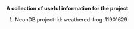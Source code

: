 **A collection of useful information for the project**

1. NeonDB project-id: weathered-frog-11901629
